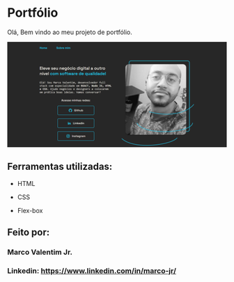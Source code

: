 # Portfólio

Olá, Bem vindo ao meu projeto de portfólio.

![image](https://github.com/mvalentimjr/portfolio/blob/main/assets/imgreadme.PNG?raw=true)

## Ferramentas utilizadas:

* HTML

* CSS

* Flex-box

## Feito por:

### Marco Valentim Jr.

### Linkedin: https://www.linkedin.com/in/marco-jr/
